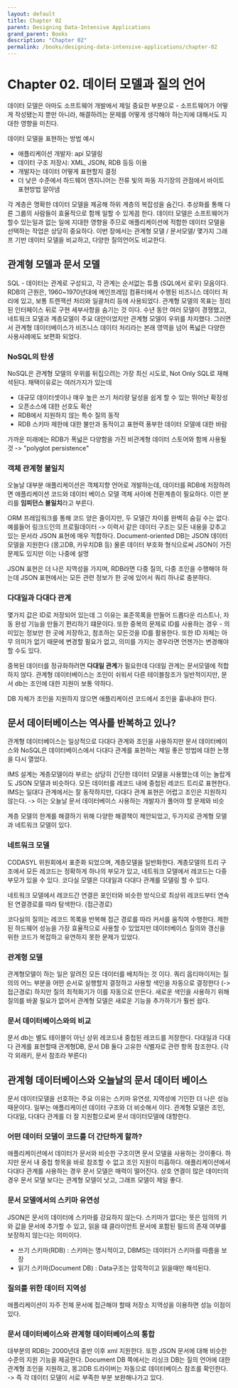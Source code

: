 ```yaml
---
layout: default
title: Chapter 02
parent: Designing Data-Intensive Applications
grand_parent: Books
description: "Chapter 02"
permalink: /books/designing-data-intensive-applications/chapter-02
---
```

# Chapter 02. 데이터 모델과 질의 언어
데이터 모델은 아마도 소프트웨어 개발에서 제일 중요한 부분으로 - 소프트웨어가 어떻게 작성됐는지 뿐만 아니라, 해결하려는 문제를 어떻게 생각해야 하는지에 대해서도 지대한 영향을 미친다.

데이터 모델을 표현하는 방법 예시
- 애플리케이션 개발자: api 모델링
- 데이터 구조 저장시: XML, JSON, RDB 등등 이용
- 개발자는 데이터 어떻게 표현할지 결정
- 더 낮은 수준에서 하드웨어 엔지니어는 전류 빛의 파동 자기장의 관점에서 바이트 표현방법 알아냄

각 계층은 명확한 데이터 모델을 제공해 하위 계층의 복잡성을 숨긴다. 추상화를 통해 다른 그룹의 사람들이 효율적으로 함께 일할 수 있게끔 한다.
데이터 모델은 소프트웨어가 할수 있는일과 없는 일에 지대한 영향을 주므로 애플리케이션에 적합한 데이터 모델을 선택하는 작업은 상당히 중요하다.
이번 장에서는 관계형 모델 / 문서모델/ 몇가지 그래프 기반 데이터 모델을 비교하고, 다양한 질의언어도 비교한다.

## 관계형 모델과 문서 모델
SQL - 데이터는 관계로 구성되고, 각 관계는 순서없는 튜플 (SQL에서 로우) 모음이다. 
RDB의 근원은, 1960~1970년대에 메인프레임 컴퓨터에서 수행된 비즈니스 데이터 처리에 있고, 보통 트랜잭션 처리와 일괄처리 등에 사용되었다.
관계형 모델의 목표는 정리된 인터페이스 뒤로 구현 세부사항을 숨기는 것 이다.
수년 동안 여러 모델이 경쟁했고, 네트워크 모델과 계층모델이 주요 대안이었지만 관계형 모델이 우위를 차지했다. 
그러면서 관계형 데이터베이스가 비즈니스 데이터 처리라는 본래 영역을 넘어 폭넓은 다양한 사용사례에도 보편화 되었다. 

### NoSQL의 탄생
NoSQL은 관계형 모델의 우위를 뒤집으려는 가장 최신 시도로, Not Only SQL로 재해셕된다. 
채택이유로는 여러가지가 있는데
- 대규모 데이터셋이나 매우 높은 쓰기 처리량 달성을 쉽게 할 수 있는 뛰어난 확장성
- 오픈소스에 대한 선호도 확산
- RDB에서 지원하지 않는 특수 질의 동작
- RDB 스키마 제한에 대한 불만과 동적이고 표현력 풍부한 데이터 모델에 대한 바람
  
가까운 미래에는 RDB가 폭넓은 다양함을 가진 비관계형 데이터 스토어와 함께 사용될것 -> "polyglot persistence"

### 객체 관계형 불일치
오늘날 대부분 애플리케이션은 객체지향 언어로 개발하는데, 데이터를 RDB에 저장하려면 애플리케이션 코드와 데이터 베이스 모델 객체 사이에 전환계층이 필요하다.
이런 분리를 **임피던스 불일치**라고 부른다.

ORM 프레임워크를 통해 코드 양은 줄이지만, 두 모델간 차이를 완벽히 숨길 수는 없다. 
예를들어 링크드인의 프로필데이터 -> 이력서 같은 데이터 구조는 모든 내용을 갖추고 있는 문서라 JSON 표현에 매우 적합하다. 
Document-oriented DB는 JSON 데이터 모델을 지원한다 (몽고DB, 카우치DB 등)
물론 데이터 부호화 형식으로써 JSON이 가진 문제도 있지만 이는 나중에 설명

JSON 표현은 더 나은 지역성을 가지며, RDB라면 다중 질의, 다중 조인을 수행해야 하는데 JSON 표현에서는 모든 관련 정보가 한 곳에 있어서 쿼리 하나로 충분하다. 

### 다대일과 다대다 관계
몇가지 값은 ID로 저장되어 있는데 그 이유는 표준목록을 만들어 드롭다운 리스트나, 자동 완성 기능을 만들기 편리하기 떄문이다. 
또한 중복의 문제로 ID를 사용하는 경우 - 의미있는 정보만 한 곳에 저장하고, 참조하는 모든것을 ID를 활용한다. 
또한 ID 자체는 아무 의미가 없기 때문에 변경할 필요가 없고, 의미를 가지는 경우라면 언젠가는 변경해야 할 수도 있다. 

중복된 데이터를 정규화하려면 **다대일 관계**가 필요한데 다데일 관계는 문서모델에 적합하지 않다. 
관계형 데이터베이스는 조인이 쉬워서 다른 테이블참조가 일반적이지만, 문서 db는 조인에 대한 지원이 보통 약하다.

DB 자체가 조인을 지원하지 않으면 애플리케이션 코드에서 조인을 흉내내야 한다. 

## 문서 데이터베이스는 역사를 반복하고 있나?
관계형 데이터베이스는 일상적으로 다대다 관계와 조인을 사용하지만 문서 데이터베이스와 NoSQL은 데이터베이스에서 다대다 관계를 표현하는 제일 좋은 방법에 대한 논쟁을 다시 열었다. 

IMS 설계는 계층모델이라 부르는 상당히 간단한 데이터 모델을 사용했는데 이는 놀랍게도 JSON 모델과 비슷하다. 모든 데이터를 레코드 내에 중첩된 레코드 트리로 표현한다. 
IMS는 일대다 관계에서는 잘 동작하지만, 다대다 관계 표현은 어렵고 조인은 지원하지 않는다. -> 이는 오늘날 문서 데이터베이스 사용하는 개발자가 풀어야 할 문제와 비슷

계층 모델의 한계를 해결하기 위해 다양한 해결책이 제안되었고, 두가지로 관계형 모델과 네트워크 모델이 있다.

### 네트워크 모델
CODASYL 위원회에서 표준화 되었으며, 계층모델을 일반화한다. 계층모델의 트리 구조에서 모든 레코드는 정확하게 하나의 부모가 있고, 네트워크 모델에서 레코드는 다중 부모가 있을 수 있다. 코다실 모델은 다대일과 다대다 관계를 모델링 할 수 있다. 

네트워크 모델에서 레코드간 연결은 포인터와 비슷한 방식으로 최상위 레코드부터 연속된 연결경로를 따라 탐색한다. (접근경로)

코다실의 질의는 레코드 목록을 반복해 접근 경로를 따라 커서를 움직여 수행한다. 
제한된 하드웨어 성능을 가장 효율적으로 사용할 수 있었지만 데이터베이스 질의와 갱신을 위한 코드가 복잡하고 유연하지 못한 문제가 있었다.

### 관계형 모델
관계형모델이 하는 일은 알려진 모든 데이터를 배치하는 것 이다. 
쿼리 옵티마이저는 질의의 어느 부분을 어떤 순서로 실행할지 결정하고 사용할 색인을 자동으로 결정한다 (-> 접근경로) 
하지만 질의 최적화기가 이를 자동으로 만든다. 새로운 색인을 사용하기 위해 질의를 바꿀 필요가 없어서 관계형 모델은 새로운 기능을 추가하기가 훨씬 쉽다.

### 문서 데이터베이스와의 비교
문서 db는 별도 테이블이 아닌 상위 레코드내 중첩된 레코드를 저장한다. 
다대일과 다대다 관계를 표현할때 관계형DB, 문서 DB 둘다 고유한 식별자로 관련 항목 참조한다. (각각 외래키, 문서 참조라 부른다)

## 관계형 데이터베이스와 오늘날의 문서 데이터 베이스
문서 데이터모델을 선호하는 주요 이유는 스키마 유연성, 지역성에 기인한 더 나은 성능 때문이다. 일부는 애플리케이션 데이터 구조와 더 비슷해서 이다. 
관계형 모델은 조인, 다대일, 다대다 관계를 더 잘 지원함으로써 문서 데이터모델에 대항한다.

### 어떤 데이터 모델이 코드를 더 간단하게 할까? 
애플리케이션에서 데이터가 문서와 비슷한 구조이면 문서 모델을 사용하는 것이좋다. 
하지만 문서 내 중첩 항목을 바로 참조할 수 없고 조인 지원이 미흡하다.
애플리케이션에서 다대다 관계를 사용하는 경우 문서 모델은 매력이 떨어진다. 
상호 연결이 많은 데이터의 경우 문서 모델 보다는 관계형 모델이 낫고, 그래프 모델이 제일 좋다.

### 문서 모델에서의 스키마 유연성
JSON은 문서의 데이터에 스키마를 강요하지 않는다. 스키마가 없다는 뜻은 임의의 키와 값을 문서에 추가할 수 있고, 읽을 떄 클라이언트 문서에 포함된 필드의 존재 여부를 보장하지 않는다는 의미이다.

- 쓰기 스키마(RDB) : 스키마는 명시적이고, DBMS는 데이터가 스키마를 따름을 보장
- 읽기 스키마(Document DB) : Data구조는 암묵적이고 읽을때만 해석된다.

### 질의를 위한 데이터 지역성
애플리케이션이 자주 전체 문서에 접근해야 할때 저장소 지역성을 이용하면 성능 이점이 있다. 

### 문서 데이터베이스와 관계형 데이터베이스의 통합
대부분의 RDB는 2000년대 중반 이후 xml 지원한다.
또한 JSON 문서에 대해 비슷한 수준의 지원 기능을 제공한다.
Document DB 쪽에서는 리싱크 DB는 질의 언어에 대한 관계형 조인을 지원하고, 몽고DB 드라이버는 자동으로 데이터베이스 참조를 확인한다. 
-> 즉 각 데이터 모델이 서로 부족한 부분 보완해나가고 있다.












